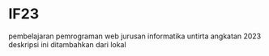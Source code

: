 # IF23
pembelajaran pemrograman web jurusan informatika untirta angkatan 2023
deskripsi ini ditambahkan dari lokal